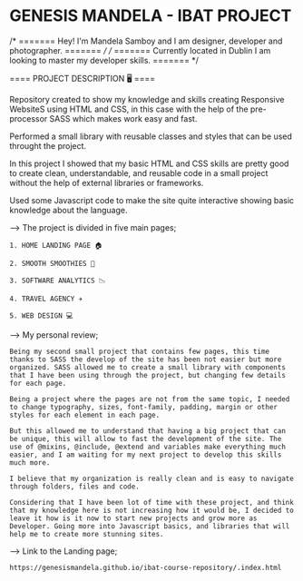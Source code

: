 # GENESIS MANDELA - IBAT PROJECT
/* ======= Hey! I'm Mandela Samboy and I am designer, developer and photographer. ======= */
/* ======= Currently located in Dublin I am looking to master my developer skills. ======= */

==== PROJECT DESCRIPTION 🖥️ ====

Repository created to show my knowledge and skills creating Responsive WebsiteS using HTML and CSS, in this case with the help of the pre-processor SASS which makes work easy and fast. 

Performed a small library with reusable classes and styles that can be used throught the project.

In this project I showed that my basic HTML and CSS skills are pretty good to create clean, understandable, and reusable code in a small project without the help of external libraries or frameworks.

Used some Javascript code to make the site quite interactive showing basic knowledge about the language.

--> The project is divided in five main pages;

    1. HOME LANDING PAGE 🏠

    2. SMOOTH SMOOTHIES 🍹

    3. SOFTWARE ANALYTICS 📉

    4. TRAVEL AGENCY ✈️

    5. WEB DESIGN 💻

--> My personal review;

    Being my second small project that contains few pages, this time thanks to SASS the develop of the site has been not easier but more organized. SASS allowed me to create a small library with components that I have been using through the project, but changing few details for each page. 

    Being a project where the pages are not from the same topic, I needed to change typography, sizes, font-family, padding, margin or other styles for each element in each page.

    But this allowed me to understand that having a big project that can be unique, this will allow to fast the development of the site. The use of @mixins, @include, @extend and variables make everything much easier, and I am waiting for my next project to develop this skills much more.

    I believe that my organization is really clean and is easy to navigate through folders, files and code.

    Considering that I have been lot of time with these project, and think that my knowledge here is not increasing how it would be, I decided to leave it how is it now to start new projects and grow more as Developer. Going more into Javascript basics, and libraries that will help me to create more stunning sites.

--> Link to the Landing page;

    https://genesismandela.github.io/ibat-course-repository/.index.html
